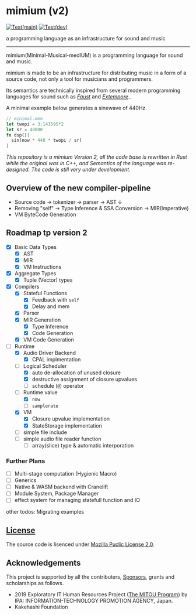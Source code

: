 # mimium (v2)

[![Test(main)](https://github.com/tomoyanonymous/mimium-rs/actions/workflows/ci.yaml/badge.svg?branch=main)](https://github.com/tomoyanonymous/mimium-rs/actions/workflows/ci.yaml) [![Test(dev)](https://github.com/tomoyanonymous/mimium-rs/actions/workflows/ci.yaml/badge.svg?branch=dev)](https://github.com/tomoyanonymous/mimium-rs/actions/workflows/ci.yaml)

a programming language as an infrastructure for sound and music

---

mimium(MInimal-Musical-medIUM) is a programming language for sound and music.

mimium is made to be an infrastructure for distributing music in a form of a source code, not only a tool for musicians and programmers.

Its semantics are technically inspired from several modern programming languages for sound such as *[Faust](https://faust.grame.fr)* and *[Extempore](https://extemporelang.github.io/)*.. 

A minimal example below generates a sinewave of 440Hz.

```rust
// minimal.mmm
let twopi = 3.141595*2
let sr = 48000
fn dsp(){
  sin(now * 440 * twopi / sr)
}
```
*This repository is a mimium Version 2, all the code base is rewritten in Rust while the original was in C++, and Semantics of the language was re-designed. The code is still very under development.*

## Overview of the new compiler-pipeline

- Source code -> tokenizer -> parser -> AST ↓
- Removing "self" -> Type Inference & SSA Conversion -> MIR(Imperative)
- VM ByteCode Generation

## Roadmap tp version 2

- [x] Basic Data Types
  - [x] AST
  - [x] MIR
  - [x] VM Instructions
- [x] Aggregate Types
  - [x] Tuple (Vector) types
- [x] Compilers
  - [x] Stateful Functions
    - [x] Feedback with `self`
    - [x] Delay and mem
  - [x] Parser
  - [x] MIR Generation
    - [x] Type Inference
    - [x] Code Generation
  - [x] VM Code Generation 
- [ ] Runtime
  - [x] Audio Driver Backend
    - [x] CPAL implmentation
  - [ ] Logical Scheduler
    - [x] auto de-allocation of unused closure
    - [x] destructive assignment of closure upvalues
    - [ ] schedule (`@`) operator
  - [ ] Runtime value
    - [x] `now`
    - [ ] `samplerate`
  - [x] VM
    - [x] Closure upvalue implementation
    - [x] StateStorage implementation
  - [ ] simple file include
  - [ ] simple audio file reader function
    - [ ] array(slice) type & automatic interporation

### Further Plans

- [ ] Multi-stage computation (Hygienic Macro)
- [ ] Generics
- [ ] Native & WASM backend with Cranelift
- [ ] Module System, Package Manager
- [ ] effect system for managing statefull function and IO

other todos: Migrating examples

## [License](LICENSE.md)

The source code is lisenced under [Mozilla Puclic License 2.0](LICENSE.md).

## Acknowledgements

This project is supported by all the contributers, [Sponsors](https://github.com/sponsors/tomoyanonymous), grants and scholarships as follows.

- 2019 Exploratory IT Human Resources Project ([The MITOU Program](https://www.ipa.go.jp/jinzai/mitou/portal_index.html)) by IPA: INFORMATION-TECHNOLOGY PROMOTION AGENCY, Japan.
- Kakehashi Foundation
